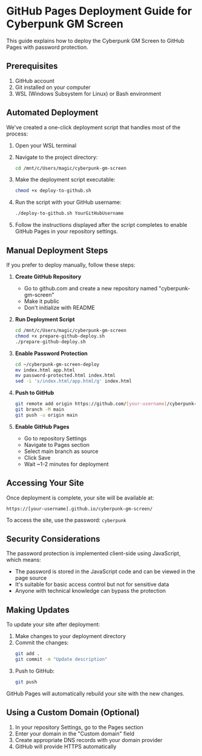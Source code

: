 # GitHub Pages Deployment Guide for Cyberpunk GM Screen

This guide explains how to deploy the Cyberpunk GM Screen to GitHub Pages with password protection.

## Prerequisites

1. GitHub account
2. Git installed on your computer
3. WSL (Windows Subsystem for Linux) or Bash environment

## Automated Deployment

We've created a one-click deployment script that handles most of the process:

1. Open your WSL terminal
2. Navigate to the project directory:
   ```bash
   cd /mnt/c/Users/magic/cyberpunk-gm-screen
   ```
3. Make the deployment script executable:
   ```bash
   chmod +x deploy-to-github.sh
   ```
4. Run the script with your GitHub username:
   ```bash
   ./deploy-to-github.sh YourGitHubUsername
   ```

5. Follow the instructions displayed after the script completes to enable GitHub Pages in your repository settings.

## Manual Deployment Steps

If you prefer to deploy manually, follow these steps:

1. **Create GitHub Repository**
   - Go to github.com and create a new repository named "cyberpunk-gm-screen"
   - Make it public
   - Don't initialize with README

2. **Run Deployment Script**
   ```bash
   cd /mnt/c/Users/magic/cyberpunk-gm-screen
   chmod +x prepare-github-deploy.sh
   ./prepare-github-deploy.sh
   ```

3. **Enable Password Protection**
   ```bash
   cd ~/cyberpunk-gm-screen-deploy
   mv index.html app.html
   mv password-protected.html index.html
   sed -i 's/index.html/app.html/g' index.html
   ```

4. **Push to GitHub**
   ```bash
   git remote add origin https://github.com/[your-username]/cyberpunk-gm-screen.git
   git branch -M main
   git push -u origin main
   ```

5. **Enable GitHub Pages**
   - Go to repository Settings
   - Navigate to Pages section
   - Select main branch as source
   - Click Save
   - Wait ~1-2 minutes for deployment

## Accessing Your Site

Once deployment is complete, your site will be available at:
```
https://[your-username].github.io/cyberpunk-gm-screen/
```

To access the site, use the password: `cyberpunk`

## Security Considerations

The password protection is implemented client-side using JavaScript, which means:
- The password is stored in the JavaScript code and can be viewed in the page source
- It's suitable for basic access control but not for sensitive data
- Anyone with technical knowledge can bypass the protection

## Making Updates

To update your site after deployment:

1. Make changes to your deployment directory
2. Commit the changes:
   ```bash
   git add .
   git commit -m "Update description"
   ```
3. Push to GitHub:
   ```bash
   git push
   ```

GitHub Pages will automatically rebuild your site with the new changes.

## Using a Custom Domain (Optional)

1. In your repository Settings, go to the Pages section
2. Enter your domain in the "Custom domain" field
3. Create appropriate DNS records with your domain provider
4. GitHub will provide HTTPS automatically